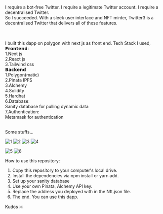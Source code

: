 I require a bot-free Twitter. I require a legitimate Twitter account. I require a decentralised Twitter. <br/>
So I succeeded. With a sleek user interface and NFT minter, Twitter3 is a decentralised Twitter that delivers all of these features. <br/>
<br/><br/>

I built this dapp on polygon with next js as front end. Tech Stack I used,<br/>
𝗙𝗿𝗼𝗻𝘁𝗲𝗻𝗱:<br/>
1.Next js<br/>
2.React js<br/>
3.Tailwind css<br/>
𝗕𝗮𝗰𝗸𝗲𝗻𝗱<br/>
1.Polygon(matic)<br/>
2.Pinata IPFS<br/>
3.Alchemy<br/>
4.Solidity<br/>
5.Hardhat<br/>
6.Database:<br/>
Sanity database for pulling dynamic data<br/>
7.Authentication:<br/>
Metamask for authentication<br/><br/>

Some stuffs...

![1](https://user-images.githubusercontent.com/73515250/194106923-11b683dd-2193-4621-974f-3cabbab24ca3.png)
![2](https://user-images.githubusercontent.com/73515250/194106942-f96bce58-585e-4c84-91fe-4241938b7de8.png)
![3](https://user-images.githubusercontent.com/73515250/194106962-02826080-8d49-420e-9aea-8b37fc1c8ef9.png)
![4](https://user-images.githubusercontent.com/73515250/194106984-7ee2f923-32f7-4051-8e59-5b219dc776ca.png)

![5](https://user-images.githubusercontent.com/73515250/194107313-b5e4e5f8-a72e-4ec2-bfb9-2940b0463ece.png)
![6](https://user-images.githubusercontent.com/73515250/194107333-6adab82f-55b4-4a4c-9cf5-caddd0d4b30f.png)

How to use this repository:
1. Copy this repository to your computer's local drive.
2. Install the dependencies via npm install or yarn add.
3. Set up your sanity database
4. Use your own Pinata, Alchemy API key.
5. Replace the address you deployed with in the Nft.json file.
6. The end. You can use this dapp.



Kudos ❇️
